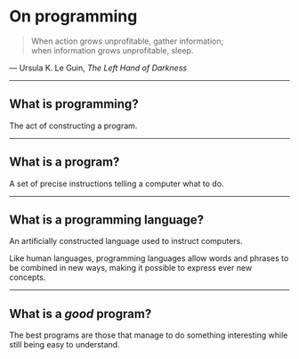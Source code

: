 # On programming

> When action grows unprofitable, gather information;\
> when information grows unprofitable, sleep.

— Ursula K. Le Guin, _The Left Hand of Darkness_

---

## What is programming?

The act of constructing a program.

---

## What is a program?

A set of precise instructions telling a computer what to do.

---

## What is a programming language?

An artificially constructed language used to instruct computers.

Like human languages, programming languages allow words and phrases to
be combined in new ways, making it possible to express ever new
concepts.

---

## What is a _good_ program?

The best programs are those that manage to do something interesting
while still being easy to understand.

